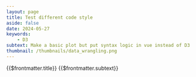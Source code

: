 ```yaml
---
layout: page
title: Test different code style
aside: false
date: 2024-05-27
keywords:
    - D3
subtext: Make a basic plot but put syntax logic in vue instead of D3 
thumbnail: /thumbnails/data_wrangling.png
---
```


<FigureTitle>{{$frontmatter.title}}</FigureTitle>
<SubtitleHeader>{{$frontmatter.subtext}}</SubtitleHeader>
<D3PlotContainer>
<div class="flex flex-col items-center font-light" ref="svgContainer"></div>
  <div class="flex flex-col items-center">
    <svg :width="width" :height="height">
      <g :transform="`translate(${marginLeft}, ${marginTop})`">
        <circle v-for="(dataPoint, index) in dataset" :key="index" :cx="xScale(dataPoint.site)"
          :cy="yScale(dataPoint.entry)" :r="r" fill="indianred" stroke="currentColor" />
        <g ref="xAxisGroup" :transform="`translate(0, ${innerHeight})`"></g>
        <g ref="yAxisGroup"></g>
        <g id='x-axis-label' :transform="`translate(${innerWidth / 2}, ${innerHeight + marginBottom - 5})`">
          <text text-anchor="middle" font-size="14">
            Site
          </text>
        </g>
        <g id='y-axis-label' :transform="`translate(${-marginLeft + 10}, ${innerHeight/2})`">
          <text text-anchor="middle" font-size="14" transform="rotate(-90)">
            Entry
          </text>
        </g>
      </g>
    </svg>
  </div>
</D3PlotContainer>

<script setup>
import { ref, computed, watchEffect } from 'vue';
import * as d3 from 'd3';

const dataset = ref(null);
const r = ref(3);

const xAxisGroup = ref(null);
const yAxisGroup = ref(null);

const width = 600;
const height = 400;
const marginTop = 20;
const marginRight = 30;
const marginBottom = 50;
const marginLeft = 50;

const innerWidth = computed(() => width - marginLeft - marginRight);
const innerHeight = computed(() => height - marginTop - marginBottom);

const dataFile =
  'https://raw.githubusercontent.com/dms-vep/Nipah_Malaysia_RBP_DMS/master/results/filtered_data/public_filtered/RBP_mutation_effects_cell_entry_CHO-bEFNB3.csv';

async function fetchData() {
  const response = await fetch(dataFile);
  const data = await response.text();
  const csv = d3.csvParse(data);
  const array = csv.map((d) => ({
    site: +d.site,
    wildtype: d.wildtype,
    mutant: d.mutant,
    entry: +d.entry_CHO_bEFNB3,
  }));
  const groups = d3.group(array, (d) => d.site, (d) => d.wildtype);
  const meanData = Array.from(groups, ([site, siteData]) => {
    const wildtypeData = Array.from(siteData, ([wildtype, values]) => ({
      site,
      wildtype,
      entry: d3.mean(values, (d) => d.entry),
    }));
    return wildtypeData;
  }).flat();
  return meanData;
}

const xScale = computed(() => {
  return d3
    .scaleLinear()
    .domain(d3.extent(dataset.value, (d) => d.site))
    .range([0, innerWidth.value])
    .nice();
});

const yScale = computed(() => {
  return d3
    .scaleLinear()
    .domain(d3.extent(dataset.value, (d) => d.entry))
    .range([innerHeight.value, 0])
    .nice();
});

const xAxisGenerator = computed(() => {
  return d3.axisBottom().scale(xScale.value).tickSizeOuter(0);
});

const yAxisGenerator = computed(() => {
  return d3.axisLeft(yScale.value).tickSizeOuter(0);
});

watchEffect(async () => {
  dataset.value = await fetchData();
  d3.select(xAxisGroup.value).call(xAxisGenerator.value);
  d3.select(yAxisGroup.value).call(yAxisGenerator.value);
});
</script>

